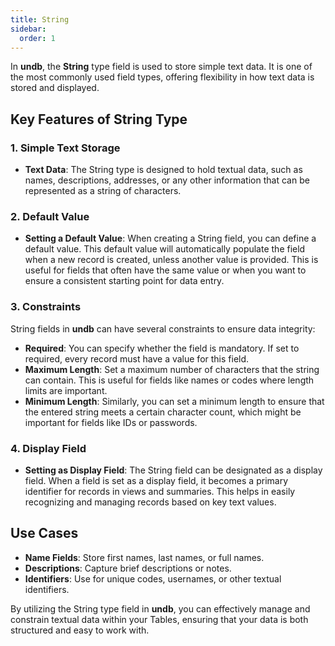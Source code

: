 ```yaml
---
title: String
sidebar:
  order: 1
---
```


In **undb**, the **String** type field is used to store simple text data. It is one of the most commonly used field types, offering flexibility in how text data is stored and displayed.

## Key Features of String Type

### 1. Simple Text Storage

- **Text Data**: The String type is designed to hold textual data, such as names, descriptions, addresses, or any other information that can be represented as a string of characters.

### 2. Default Value

- **Setting a Default Value**: When creating a String field, you can define a default value. This default value will automatically populate the field when a new record is created, unless another value is provided. This is useful for fields that often have the same value or when you want to ensure a consistent starting point for data entry.

### 3. Constraints

String fields in **undb** can have several constraints to ensure data integrity:

- **Required**: You can specify whether the field is mandatory. If set to required, every record must have a value for this field.
- **Maximum Length**: Set a maximum number of characters that the string can contain. This is useful for fields like names or codes where length limits are important.
- **Minimum Length**: Similarly, you can set a minimum length to ensure that the entered string meets a certain character count, which might be important for fields like IDs or passwords.

### 4. Display Field

- **Setting as Display Field**: The String field can be designated as a display field. When a field is set as a display field, it becomes a primary identifier for records in views and summaries. This helps in easily recognizing and managing records based on key text values.

## Use Cases

- **Name Fields**: Store first names, last names, or full names.
- **Descriptions**: Capture brief descriptions or notes.
- **Identifiers**: Use for unique codes, usernames, or other textual identifiers.

By utilizing the String type field in **undb**, you can effectively manage and constrain textual data within your Tables, ensuring that your data is both structured and easy to work with.
